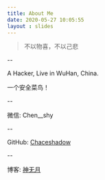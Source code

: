 ```yaml
---
title: About Me
date: 2020-05-27 10:05:55
layout : slides
---
```




> 不以物喜，不以己悲

--

A Hacker, Live in WuHan, China.

一个安全菜鸟！

--

微信: Chen__shy

--

GitHub: [Chaceshadow](https://github.com/Chaceshadow)  

--

博客: [神无月](https://chaceshadow.github.io/)

